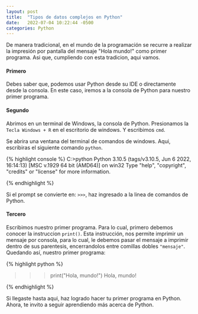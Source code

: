 ```yaml
---
layout: post
title:  "Tipos de datos complejos en Python"
date:   2022-07-04 10:22:44 -0500
categories: Python
---
```


De manera tradicional, en el  mundo de la programación se recurre a realizar la impresión por pantalla del mensaje "Hola mundo!" como primer programa. Asi que, cumpliendo con esta tradicion, aqui vamos.

#### Primero ####
Debes saber que, podemos usar Python desde su IDE o directamente desde la consola.  En este caso, iremos a la consola de Python para nuestro primer programa.


#### Segundo ####
Abrimos en un terminal de Windows, la consola de Python.  Presionamos la `Tecla Windows + R` en el escritorio de windows.  Y escribimos `cmd`.

Se abrira una ventana del terminal de comandos de windows.  Aqui, escribiras el siguiente comando
`python`.  

{% highlight console %}
C:\>python
Python 3.10.5 (tags/v3.10.5, Jun  6 2022, 16:14:13) [MSC v.1929 64 bit (AMD64)] on win32
Type "help", "copyright", "credits" or "license" for more information.
>>>

{% endhighlight %}

Si el prompt se convierte en: `>>>`, haz ingresado a la linea de comandos de Python.


#### Tercero ####
Escribimos nuestro primer programa.  Para lo cual, primero debemos conocer la instruccion `print()`.  Esta instrucción, nos permite imprimir un mensaje por consola, para lo cual, le debemos pasar el mensaje a imprimir dentro de sus parentesis, encerrandolos entre comillas dobles `"mensaje"`.  Quedando así, nuestro primer programa:

{% highlight python %}
>>> print("Hola, mundo!")
Hola, mundo!
>>>

{% endhighlight %}

Si llegaste hasta aqui, haz logrado hacer tu primer programa en Python.  Ahora, te invito a seguir aprendiendo más acerca de Python.

